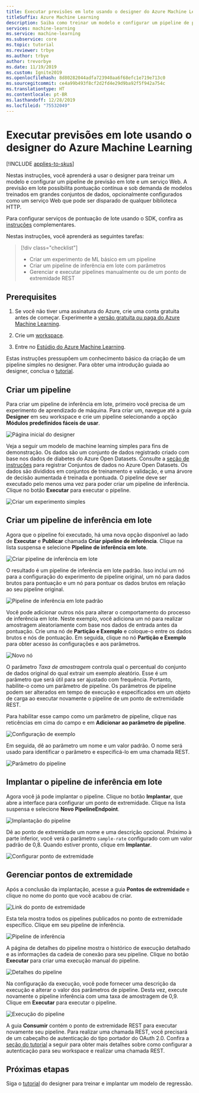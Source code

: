 ```yaml
---
title: Executar previsões em lote usando o designer do Azure Machine Learning (versão prévia)
titleSuffix: Azure Machine Learning
description: Saiba como treinar um modelo e configurar um pipeline de previsão em lote usando o designer. Implante o pipeline como um serviço Web com parâmetro, que pode ser disparado de qualquer biblioteca HTTP.
services: machine-learning
ms.service: machine-learning
ms.subservice: core
ms.topic: tutorial
ms.reviewer: trbye
ms.author: trbye
author: trevorbye
ms.date: 11/19/2019
ms.custom: Ignite2019
ms.openlocfilehash: 8d80282044adfa723940aa6f68efc1e719e713c0
ms.sourcegitcommit: ce4a99b493f8cf2d2fd4e29d9ba92f5f942a754c
ms.translationtype: HT
ms.contentlocale: pt-BR
ms.lasthandoff: 12/28/2019
ms.locfileid: "75532049"
---
```

# <a name="run-batch-predictions-using-azure-machine-learning-designer"></a>Executar previsões em lote usando o designer do Azure Machine Learning
[!INCLUDE [applies-to-skus](../../includes/aml-applies-to-basic-enterprise-sku.md)]

Nestas instruções, você aprenderá a usar o designer para treinar um modelo e configurar um pipeline de previsão em lote e um serviço Web. A previsão em lote possibilita pontuação contínua e sob demanda de modelos treinados em grandes conjuntos de dados, opcionalmente configurados como um serviço Web que pode ser disparado de qualquer biblioteca HTTP. 

Para configurar serviços de pontuação de lote usando o SDK, confira as [instruções](how-to-run-batch-predictions.md) complementares.

Nestas instruções, você aprenderá as seguintes tarefas:

> [!div class="checklist"]
> * Criar um experimento de ML básico em um pipeline
> * Criar um pipeline de inferência em lote com parâmetros
> * Gerenciar e executar pipelines manualmente ou de um ponto de extremidade REST

## <a name="prerequisites"></a>Prerequisites

1. Se você não tiver uma assinatura do Azure, crie uma conta gratuita antes de começar. Experimente a [versão gratuita ou paga do Azure Machine Learning](https://aka.ms/AMLFree).

1. Crie um [workspace](tutorial-1st-experiment-sdk-setup.md).

1. Entre no [Estúdio do Azure Machine Learning](https://ml.azure.com/).

Estas instruções pressupõem um conhecimento básico da criação de um pipeline simples no designer. Para obter uma introdução guiada ao designer, conclua o [tutorial](tutorial-designer-automobile-price-train-score.md). 

## <a name="create-a-pipeline"></a>Criar um pipeline

Para criar um pipeline de inferência em lote, primeiro você precisa de um experimento de aprendizado de máquina. Para criar um, navegue até a guia **Designer** em seu workspace e crie um pipeline selecionando a opção **Módulos predefinidos fáceis de usar**.

![Página inicial do designer](./media/how-to-run-batch-predictions-designer/designer-batch-scoring-1.png)

Veja a seguir um modelo de machine learning simples para fins de demonstração. Os dados são um conjunto de dados registrado criado com base nos dados de diabetes do Azure Open Datasets. Consulte a [seção de instruções](how-to-create-register-datasets.md#create-datasets-with-azure-open-datasets) para registrar Conjuntos de dados no Azure Open Datasets. Os dados são divididos em conjuntos de treinamento e validação, e uma árvore de decisão aumentada é treinada e pontuada. O pipeline deve ser executado pelo menos uma vez para poder criar um pipeline de inferência. Clique no botão **Executar** para executar o pipeline.

![Criar um experimento simples](./media/how-to-run-batch-predictions-designer/designer-batch-scoring-2.png)

## <a name="create-a-batch-inference-pipeline"></a>Criar um pipeline de inferência em lote

Agora que o pipeline foi executado, há uma nova opção disponível ao lado de **Executar** e **Publicar** chamada **Criar pipeline de inferência**. Clique na lista suspensa e selecione **Pipeline de inferência em lote**.

![Criar pipeline de inferência em lote](./media/how-to-run-batch-predictions-designer/designer-batch-scoring-5.png)

O resultado é um pipeline de inferência em lote padrão. Isso inclui um nó para a configuração do experimento de pipeline original, um nó para dados brutos para pontuação e um nó para pontuar os dados brutos em relação ao seu pipeline original.

![Pipeline de inferência em lote padrão](./media/how-to-run-batch-predictions-designer/designer-batch-scoring-6.png)

Você pode adicionar outros nós para alterar o comportamento do processo de inferência em lote. Neste exemplo, você adiciona um nó para realizar amostragem aleatoriamente com base nos dados de entrada antes da pontuação. Crie uma nó de **Partição e Exemplo** e coloque-o entre os dados brutos e nós de pontuação. Em seguida, clique no nó **Partição e Exemplo** para obter acesso às configurações e aos parâmetros.

![Novo nó](./media/how-to-run-batch-predictions-designer/designer-batch-scoring-7.png)

O parâmetro *Taxa de amostragem* controla qual o percentual do conjunto de dados original do qual extrair um exemplo aleatório. Esse é um parâmetro que será útil para ser ajustado com frequência. Portanto, habilite-o como um parâmetro de pipeline. Os parâmetros de pipeline podem ser alterados em tempo de execução e especificados em um objeto de carga ao executar novamente o pipeline de um ponto de extremidade REST. 

Para habilitar esse campo como um parâmetro de pipeline, clique nas reticências em cima do campo e em **Adicionar ao parâmetro de pipeline**. 

![Configuração de exemplo](./media/how-to-run-batch-predictions-designer/designer-batch-scoring-8.png)

Em seguida, dê ao parâmetro um nome e um valor padrão. O nome será usado para identificar o parâmetro e especificá-lo em uma chamada REST.

![Parâmetro do pipeline](./media/how-to-run-batch-predictions-designer/designer-batch-scoring-9.png)

## <a name="deploy-batch-inferencing-pipeline"></a>Implantar o pipeline de inferência em lote

Agora você já pode implantar o pipeline. Clique no botão **Implantar**, que abre a interface para configurar um ponto de extremidade. Clique na lista suspensa e selecione **Novo PipelineEndpoint**.

![Implantação do pipeline](./media/how-to-run-batch-predictions-designer/designer-batch-scoring-10.png)

Dê ao ponto de extremidade um nome e uma descrição opcional. Próximo à parte inferior, você verá o parâmetro `sample-rate` configurado com um valor padrão de 0,8. Quando estiver pronto, clique em **Implantar**.

![Configurar ponto de extremidade](./media/how-to-run-batch-predictions-designer/designer-batch-scoring-11.png)

## <a name="manage-endpoints"></a>Gerenciar pontos de extremidade 

Após a conclusão da implantação, acesse a guia **Pontos de extremidade** e clique no nome do ponto que você acabou de criar.

![Link do ponto de extremidade](./media/how-to-run-batch-predictions-designer/designer-batch-scoring-12.png)

Esta tela mostra todos os pipelines publicados no ponto de extremidade específico. Clique em seu pipeline de inferência.

![Pipeline de inferência](./media/how-to-run-batch-predictions-designer/designer-batch-scoring-13.png)

A página de detalhes do pipeline mostra o histórico de execução detalhado e as informações da cadeia de conexão para seu pipeline. Clique no botão **Executar** para criar uma execução manual do pipeline.

![Detalhes do pipeline](./media/how-to-run-batch-predictions-designer/designer-batch-scoring-14.png)

Na configuração da execução, você pode fornecer uma descrição da execução e alterar o valor dos parâmetros de pipeline. Desta vez, execute novamente o pipeline inferência com uma taxa de amostragem de 0,9. Clique em **Executar** para executar o pipeline.

![Execução do pipeline](./media/how-to-run-batch-predictions-designer/designer-batch-scoring-15.png)

A guia **Consumir** contém o ponto de extremidade REST para executar novamente seu pipeline. Para realizar uma chamada REST, você precisará de um cabeçalho de autenticação do tipo portador do OAuth 2.0. Confira a [seção do tutorial](tutorial-pipeline-batch-scoring-classification.md#publish-and-run-from-a-rest-endpoint) a seguir para obter mais detalhes sobre como configurar a autenticação para seu workspace e realizar uma chamada REST.

## <a name="next-steps"></a>Próximas etapas

Siga o [tutorial](tutorial-designer-automobile-price-train-score.md) do designer para treinar e implantar um modelo de regressão.
